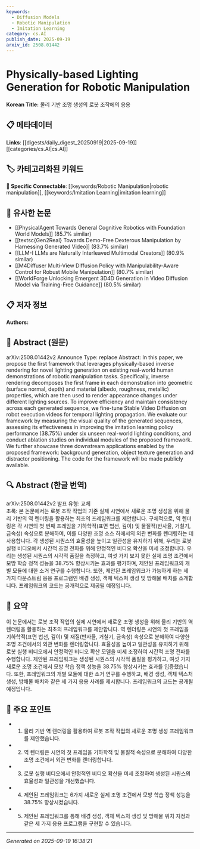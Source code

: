 ```yaml
---
keywords:
  - Diffusion Models
  - Robotic Manipulation
  - Imitation Learning
category: cs.AI
publish_date: 2025-09-19
arxiv_id: 2508.01442
---
```


<!-- KEYWORD_LINKING_METADATA:
{
  "processed_timestamp": "2025-09-22 21:29:24.515515",
  "vocabulary_version": "1.0",
  "selected_keywords": [
    "Diffusion Models",
    "Robotic Manipulation",
    "Imitation Learning"
  ],
  "rejected_keywords": [
    "Inverse Rendering"
  ],
  "similarity_scores": {
    "Diffusion Models": 0.85,
    "Robotic Manipulation": 0.82,
    "Imitation Learning": 0.8
  },
  "extraction_method": "AI_prompt_based",
  "budget_applied": true
}
-->


# Physically-based Lighting Generation for Robotic Manipulation

**Korean Title:** 물리 기반 조명 생성의 로봇 조작에의 응용

## 📋 메타데이터

**Links**: [[digests/daily_digest_20250919|2025-09-19]]   [[categories/cs.AI|cs.AI]]

## 🏷️ 카테고리화된 키워드
**🔗 Specific Connectable**: [[keywords/Robotic Manipulation|robotic manipulation]], [[keywords/Imitation Learning|imitation learning]]

## 🔗 유사한 논문
- [[PhysicalAgent Towards General Cognitive Robotics with Foundation World Models]] (85.7% similar)
- [[textsc{Gen2Real} Towards Demo-Free Dexterous Manipulation by Harnessing Generated Video]] (83.7% similar)
- [[LLM-I LLMs are Naturally Interleaved Multimodal Creators]] (80.9% similar)
- [[M4Diffuser Multi-View Diffusion Policy with Manipulability-Aware Control for Robust Mobile Manipulation]] (80.7% similar)
- [[WorldForge Unlocking Emergent 3D4D Generation in Video Diffusion Model via Training-Free Guidance]] (80.5% similar)

## 📋 저자 정보

**Authors:** 

## 📄 Abstract (원문)

arXiv:2508.01442v2 Announce Type: replace 
Abstract: In this paper, we propose the first framework that leverages physically-based inverse rendering for novel lighting generation on existing real-world human demonstrations of robotic manipulation tasks. Specifically, inverse rendering decomposes the first frame in each demonstration into geometric (surface normal, depth) and material (albedo, roughness, metallic) properties, which are then used to render appearance changes under different lighting sources. To improve efficiency and maintain consistency across each generated sequence, we fine-tune Stable Video Diffusion on robot execution videos for temporal lighting propagation. We evaluate our framework by measuring the visual quality of the generated sequences, assessing its effectiveness in improving the imitation learning policy performance (38.75\%) under six unseen real-world lighting conditions, and conduct ablation studies on individual modules of the proposed framework. We further showcase three downstream applications enabled by the proposed framework: background generation, object texture generation and distractor positioning. The code for the framework will be made publicly available.

## 🔍 Abstract (한글 번역)

arXiv:2508.01442v2 발표 유형: 교체  
초록: 본 논문에서는 로봇 조작 작업의 기존 실제 시연에서 새로운 조명 생성을 위해 물리 기반의 역 렌더링을 활용하는 최초의 프레임워크를 제안합니다. 구체적으로, 역 렌더링은 각 시연의 첫 번째 프레임을 기하학적(표면 법선, 깊이) 및 물질적(반사율, 거칠기, 금속성) 속성으로 분해하여, 이를 다양한 조명 소스 하에서의 외관 변화를 렌더링하는 데 사용합니다. 각 생성된 시퀀스의 효율성을 높이고 일관성을 유지하기 위해, 우리는 로봇 실행 비디오에서 시간적 조명 전파를 위해 안정적인 비디오 확산을 미세 조정합니다. 우리는 생성된 시퀀스의 시각적 품질을 측정하고, 여섯 가지 보지 못한 실제 조명 조건에서 모방 학습 정책 성능을 38.75% 향상시키는 효과를 평가하며, 제안된 프레임워크의 개별 모듈에 대한 소거 연구를 수행합니다. 또한, 제안된 프레임워크가 가능하게 하는 세 가지 다운스트림 응용 프로그램인 배경 생성, 객체 텍스처 생성 및 방해물 배치를 소개합니다. 프레임워크의 코드는 공개적으로 제공될 예정입니다.

## 📝 요약

이 논문에서는 로봇 조작 작업의 실제 시연에서 새로운 조명 생성을 위해 물리 기반의 역 렌더링을 활용하는 최초의 프레임워크를 제안합니다. 역 렌더링은 시연의 첫 프레임을 기하학적(표면 법선, 깊이) 및 재질(반사율, 거칠기, 금속성) 속성으로 분해하여 다양한 조명 조건에서의 외관 변화를 렌더링합니다. 효율성을 높이고 일관성을 유지하기 위해 로봇 실행 비디오에서 안정적인 비디오 확산 모델을 미세 조정하여 시간적 조명 전파를 수행합니다. 제안된 프레임워크는 생성된 시퀀스의 시각적 품질을 평가하고, 여섯 가지 새로운 조명 조건에서 모방 학습 정책 성능을 38.75% 향상시키는 효과를 입증했습니다. 또한, 프레임워크의 개별 모듈에 대한 소거 연구를 수행하고, 배경 생성, 객체 텍스처 생성, 방해물 배치와 같은 세 가지 응용 사례를 제시합니다. 프레임워크의 코드는 공개될 예정입니다.

## 🎯 주요 포인트

- 1. 물리 기반 역 렌더링을 활용하여 로봇 조작 작업의 새로운 조명 생성 프레임워크를 제안했습니다.

- 2. 역 렌더링은 시연의 첫 프레임을 기하학적 및 물질적 속성으로 분해하여 다양한 조명 조건에서 외관 변화를 렌더링합니다.

- 3. 로봇 실행 비디오에서 안정적인 비디오 확산을 미세 조정하여 생성된 시퀀스의 효율성과 일관성을 개선했습니다.

- 4. 제안된 프레임워크는 6가지 새로운 실제 조명 조건에서 모방 학습 정책 성능을 38.75% 향상시켰습니다.

- 5. 제안된 프레임워크를 통해 배경 생성, 객체 텍스처 생성 및 방해물 위치 지정과 같은 세 가지 응용 프로그램을 구현할 수 있습니다.

---

*Generated on 2025-09-19 16:38:21*